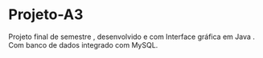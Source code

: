 # Projeto-A3
Projeto final de semestre , desenvolvido e com Interface gráfica em Java . Com banco de dados integrado com MySQL.
